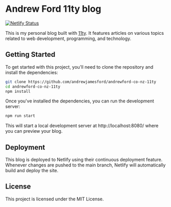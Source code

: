 # Andrew Ford 11ty blog

[![Netlify Status](https://api.netlify.com/api/v1/badges/f4b1e9ee-d1f7-4070-9fe6-f865eb782feb/deploy-status)](https://app.netlify.com/sites/andrewford-co-nz/deploys)

This is my personal blog built with [11ty](https://www.11ty.dev/). It features articles on various topics related to web development, programming, and technology.

## Getting Started

To get started with this project, you'll need to clone the repository and install the dependencies:

```bash
git clone https://github.com/andrewjamesford/andrewford-co-nz-11ty
cd andrewford-co-nz-11ty
npm install
```

Once you've installed the dependencies, you can run the development server:

```bash
npm run start
```

This will start a local development server at http://localhost:8080/ where you can preview your blog.

## Deployment
This blog is deployed to Netlify using their continuous deployment feature. Whenever changes are pushed to the main branch, Netlify will automatically build and deploy the site.

## License
This project is licensed under the MIT License.
